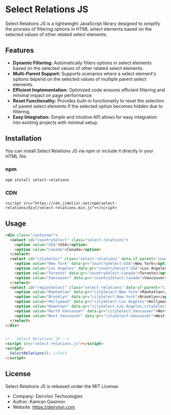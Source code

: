 # Select Relations JS

Select Relations JS is a lightweight JavaScript library designed to simplify the process of filtering options in HTML select elements based on the selected values of other related select elements.

## Features

- **Dynamic Filtering:** Automatically filters options in select elements based on the selected values of other related select elements.
- **Multi-Parent Support:** Supports scenarios where a select element's options depend on the selected values of multiple parent select elements.
- **Efficient Implementation:** Optimized code ensures efficient filtering and minimal impact on page performance.
- **Reset Functionality:** Provides built-in functionality to reset the selection of parent select elements if the selected option becomes hidden due to filtering.
- **Easy Integration:** Simple and intuitive API allows for easy integration into existing projects with minimal setup.

## Installation

You can install Select Relations JS via npm or include it directly in your HTML file:

### npm

`npm install select-relations`

### CDN

`<script src="https://cdn.jsdelivr.net/npm/select-relations/dist/select-relations.min.js"></script>`




## Usage

```html
<div class="container">
  <select id="countrySelect" class="select-relations">
    <option value="USA">USA</option>
    <option value="Canada">Canada</option>
  </select>
  <select id="citySelect" class="select-relations" data-sf-parent="countrySelect">
    <option value="New York" data-pr="countrySelect:USA">New York</option>
    <option value="Los Angeles" data-pr="countrySelect:USA">Los Angeles</option>
    <option value="Toronto" data-pr="countrySelect:Canada">Toronto</option>
    <option value="Vancouver" data-pr="countrySelect:Canada">Vancouver</option>
  </select>
  <select id="regionSelect" class="select-relations" data-sf-parent="citySelect">
    <option value="Manhattan" data-pr="citySelect:New York">Manhattan</option>
    <option value="Brooklyn" data-pr="citySelect:New York">Brooklyn</option>
    <option value="Hollywood" data-pr="citySelect:Los Angeles">Hollywood</option>
    <option value="Downtown" data-pr="citySelect:Los Angeles,citySelect:Toronto">Downtown</option>
    <option value="North Vancouver" data-pr="citySelect:Vancouver">North Vancouver</option>
    <option value="West Vancouver" data-pr="citySelect:Vancouver">West Vancouver</option>
  </select>
</div>


<!-- Select Relations JS -->
<script src="select-relations.js"></script>
<script>
  SelectRelations(); //Init
</script>
```

## License

Select Relations JS is released under the MIT License.
- Company: Deirvlon Technologies
- Author: Kamran Gasimov
- Website: https://deirvlon.com
